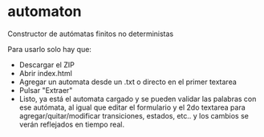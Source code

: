 # automaton
Constructor de autómatas finitos no deterministas

Para usarlo solo hay que:

* Descargar el ZIP
* Abrir index.html
* Agregar un automata desde un .txt o directo en el primer textarea
* Pulsar "Extraer"
* Listo, ya está el automata cargado y se pueden validar las palabras con ese autómata, al igual que editar el formulario y el 2do textarea para agregar/quitar/modificar transiciones, estados, etc.. y los cambios se verán reflejados en tiempo real.
